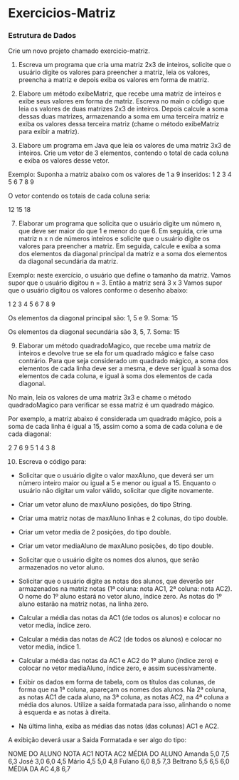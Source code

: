 # Exercicios-Matriz

<h3>Estrutura de Dados</h3>

Crie um novo projeto chamado exercicio-matriz.

1. Escreva um programa que cria uma matriz 2x3 de inteiros, solicite que o usuário digite os
valores para preencher a matriz, leia os valores, preencha a matriz e depois exiba os valores
em forma de matriz.

3. Elabore um método exibeMatriz, que recebe uma matriz de inteiros e exibe seus valores em
forma de matriz. Escreva no main o código que leia os valores de duas matrizes 2x3 de
inteiros. Depois calcule a soma dessas duas matrizes, armazenando a soma em uma terceira
matriz e exiba os valores dessa terceira matriz (chame o método exibeMatriz para exibir a
matriz).

5. Elabore um programa em Java que leia os valores de uma matriz 3x3 de inteiros. Crie um vetor
de 3 elementos, contendo o total de cada coluna e exiba os valores desse vetor.

Exemplo: Suponha a matriz abaixo com os valores de 1 a 9 inseridos:
1 2 3
4 5 6
7 8 9

O vetor contendo os totais de cada coluna seria:

12 15 18

7. Elaborar um programa que solicita que o usuário digite um número n, que deve ser maior do
que 1 e menor do que 6. Em seguida, crie uma matriz n x n de números inteiros e solicite que
o usuário digite os valores para preencher a matriz. Em seguida, calcule e exiba a soma dos
elementos da diagonal principal da matriz e a soma dos elementos da diagonal secundária da
matriz.

Exemplo: neste exercício, o usuário que define o tamanho da matriz.
Vamos supor que o usuário digitou n = 3. Então a matriz será 3 x 3
Vamos supor que o usuário digitou os valores conforme o desenho abaixo:

1 2 3
4 5 6
7 8 9

Os elementos da diagonal principal são: 1, 5 e 9. Soma: 15

Os elementos da diagonal secundária são 3, 5, 7. Soma: 15

9. Elaborar um método quadradoMagico, que recebe uma matriz de inteiros e devolve true se ela
for um quadrado mágico e false caso contrário. Para que seja considerado um quadrado
mágico, a soma dos elementos de cada linha deve ser a mesma, e deve ser igual à soma dos
elementos de cada coluna, e igual à soma dos elementos de cada diagonal.

No main, leia os valores de uma matriz 3x3 e chame o método quadradoMagico para verificar
se essa matriz é um quadrado mágico.

Por exemplo, a matriz abaixo é considerada um quadrado mágico, pois a soma de cada linha
é igual a 15, assim como a soma de cada coluna e de cada diagonal:

2 7 6
9 5 1
4 3 8

10. Escreva o código para:
    
- Solicitar que o usuário digite o valor maxAluno, que deverá ser um número inteiro maior ou
igual a 5 e menor ou igual a 15. Enquanto o usuário não digitar um valor válido, solicitar que
digite novamente.

- Criar um vetor aluno de maxAluno posições, do tipo String.
- Criar uma matriz notas de maxAluno linhas e 2 colunas, do tipo double.
- Criar um vetor media de 2 posições, do tipo double.
- Criar um vetor mediaAluno de maxAluno posições, do tipo double.
- Solicitar que o usuário digite os nomes dos alunos, que serão armazenados no vetor aluno.
- Solicitar que o usuário digite as notas dos alunos, que deverão ser armazenados na matriz
notas (1ª coluna: nota AC1, 2ª coluna: nota AC2). O nome do 1º aluno estará no vetor aluno,
índice zero. As notas do 1º aluno estarão na matriz notas, na linha zero.
- Calcular a média das notas da AC1 (de todos os alunos) e colocar no vetor media, índice
zero.
- Calcular a média das notas de AC2 (de todos os alunos) e colocar no vetor media, índice 1.
- Calcular a média das notas da AC1 e AC2 do 1º aluno (índice zero) e colocar no vetor
mediaAluno, índice zero, e assim sucessivamente.
- Exibir os dados em forma de tabela, com os títulos das colunas, de forma que na 1ª coluna,
apareçam os nomes dos alunos. Na 2ª coluna, as notas AC1 de cada aluno, na 3ª coluna, as
notas AC2, na 4ª coluna a média dos alunos. Utilize a saída formatada para isso, alinhando o
nome à esquerda e as notas à direita.
- Na última linha, exiba as médias das notas (das colunas) AC1 e AC2.
  
A exibição deverá usar a Saida Formatada e ser algo do tipo:

NOME DO ALUNO       NOTA AC1       NOTA AC2       MÉDIA DO ALUNO
Amanda                   5,0            7,5                  6,3
José                     3,0            6,0                  4,5
Mário                    4,5            5,0                  4,8
Fulano                   6,0            8,5                  7,3
Beltrano                 5,5            6,5                  6,0
MÉDIA DA AC              4,8            6,7

